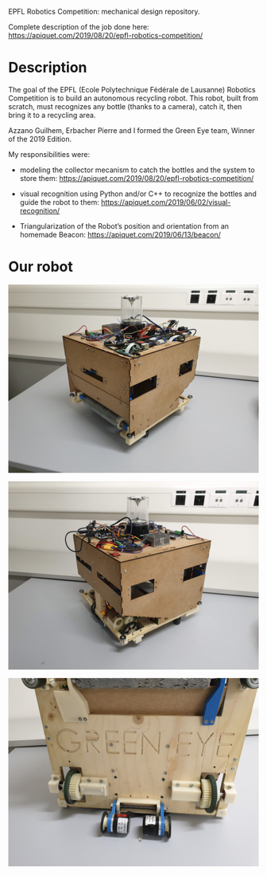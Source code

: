 EPFL Robotics Competition: mechanical design repository. 

Complete description of the job done here: https://apiquet.com/2019/08/20/epfl-robotics-competition/

# Description

The goal of the EPFL (Ecole Polytechnique Fédérale de Lausanne) Robotics Competition is to build an autonomous recycling robot.  This robot, built from scratch, must recognizes any bottle (thanks to a camera), catch it, then bring it to a recycling area.

Azzano Guilhem, Erbacher Pierre and I formed the Green Eye team, Winner of the 2019 Edition.

My responsibilities were:

- modeling the collector mecanism to catch the bottles and the system to store them: https://apiquet.com/2019/08/20/epfl-robotics-competition/

- visual recognition using Python and/or C++ to recognize the bottles and guide the robot to them: https://apiquet.com/2019/06/02/visual-recognition/

- Triangularization of the Robot’s position and orientation from an homemade Beacon: https://apiquet.com/2019/06/13/beacon/

# Our robot

![](Pictures/Front_Left.jpg)

![](Pictures/RL_Side.jpg)

![](Pictures/Bottom.jpg)
